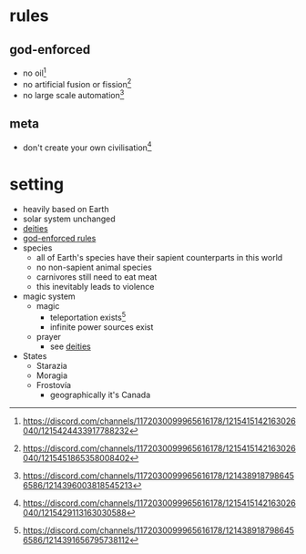 # rules
## god-enforced
- no oil[^1]
- no artificial fusion or fission[^2]
- no large scale automation[^3]
## meta
- don't create your own civilisation[^5]
# setting
- heavily based on Earth
- solar system unchanged
- [deities](deities.md)
- [god-enforced rules](starting%20notes.md#god-enforced)
- species
	- all of Earth's species have their sapient counterparts in this world
	- no non-sapient animal species
	- carnivores still need to eat meat
	- this inevitably leads to violence
- magic system
	- magic
		- teleportation exists[^4]
		- infinite power sources exist
	- prayer
		- see [deities](deities.md)
- States
	- Starazia
	- Moragia
	- Frostovía
		- geographically it's Canada

[^1]: https://discord.com/channels/1172030099965616178/1215415142163026040/1215424433917788232
[^2]: https://discord.com/channels/1172030099965616178/1215415142163026040/1215451865358008402
[^3]: https://discord.com/channels/1172030099965616178/1214389187986456586/1214396003818545213
[^4]: https://discord.com/channels/1172030099965616178/1214389187986456586/1214391656795738112
[^5]: https://discord.com/channels/1172030099965616178/1215415142163026040/1215429113163030588